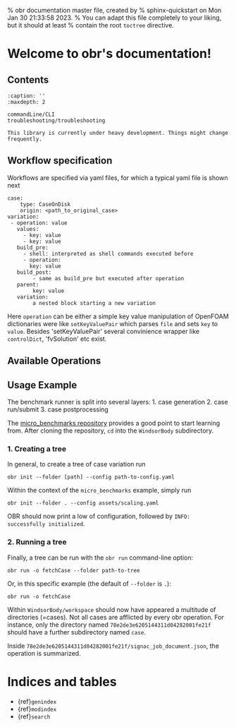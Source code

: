 % obr documentation master file, created by
% sphinx-quickstart on Mon Jan 30 21:33:58 2023.
% You can adapt this file completely to your liking, but it should at least
% contain the root `toctree` directive.

# Welcome to obr's documentation!

## Contents
```{toctree}
:caption: ''
:maxdepth: 2

commandLine/CLI
troubleshooting/troubleshooting
```


```{warning}
This library is currently under heavy development. Things might change frequently.
```
## Workflow specification
Workflows are specified via yaml files, for which a  typical yaml file is shown next

    case:
        type: CaseOnDisk
        origin: <path_to_original_case>
    variation:
     - operation: value
       values:
         - key: value
         - key: value
       build_pre:
         - shell: interpreted as shell commands executed before
         - operation:
           key: value
       build_post:
            - same as build_pre but executed after operation
       parent:
            key: value
       variation:
            a nested block starting a new variation

Here `operation` can be either a simple key value manipulation of OpenFOAM dictionaries were like `setKeyValuePair` which parses `file` and sets `key` to `value`. Besides 'setKeyValuePair' several convinience wrapper like `controlDict`, 'fvSolution' etc exist.

## Available Operations

## Usage Example

The benchmark runner is split into several layers:
    1. case generation
    2. case run/submit
    3. case postprocessing

The [micro_benchmarks repository](https://github.com/exasim-project/micro_benchmarks/tree/case_windsor_body) provides a good point to start learning from. After cloning the repository, `cd` into the `WindsorBody` subdirectory.
### 1. Creating a tree

In general, to create a tree of case variation run

    obr init --folder [path] --config path-to-config.yaml

Within the context of the `micro_benchmarks` example, simply run

    obr init --folder . --config assets/scaling.yaml

OBR should now print a low of configuration, followed by `INFO: successfully initialized`.

### 2. Running a tree

Finally, a tree can be run with the `obr run` command-line option:

    obr run -o fetchCase --folder path-to-tree

Or, in this specific example (the default of `--folder` is `.`):

    obr run -o fetchCase

Within `WindsorBody/workspace` should now have appeared a multitude of directories (=cases).
Not all cases are afflicted by every obr operation. For instance, only the directory named `78e2de3e6205144311d04282001fe21f` should have a further subdirectory named `case`.

Inside `78e2de3e6205144311d04282001fe21f/signac_job_document.json`, the operation is summarized.

# Indices and tables

- {ref}`genindex`
- {ref}`modindex`
- {ref}`search`
